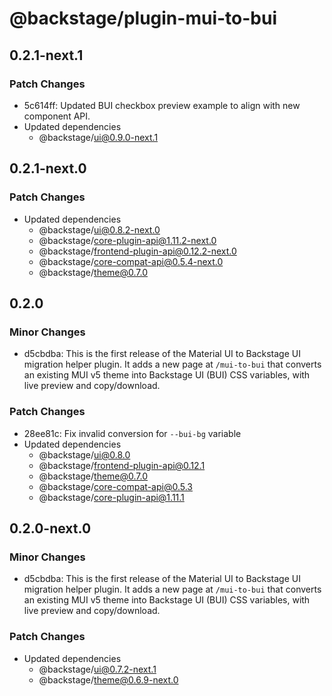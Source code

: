 # @backstage/plugin-mui-to-bui

## 0.2.1-next.1

### Patch Changes

- 5c614ff: Updated BUI checkbox preview example to align with new component API.
- Updated dependencies
  - @backstage/ui@0.9.0-next.1

## 0.2.1-next.0

### Patch Changes

- Updated dependencies
  - @backstage/ui@0.8.2-next.0
  - @backstage/core-plugin-api@1.11.2-next.0
  - @backstage/frontend-plugin-api@0.12.2-next.0
  - @backstage/core-compat-api@0.5.4-next.0
  - @backstage/theme@0.7.0

## 0.2.0

### Minor Changes

- d5cbdba: This is the first release of the Material UI to Backstage UI migration helper plugin. It adds a new page at `/mui-to-bui` that converts an existing MUI v5 theme into Backstage UI (BUI) CSS variables, with live preview and copy/download.

### Patch Changes

- 28ee81c: Fix invalid conversion for `--bui-bg` variable
- Updated dependencies
  - @backstage/ui@0.8.0
  - @backstage/frontend-plugin-api@0.12.1
  - @backstage/theme@0.7.0
  - @backstage/core-compat-api@0.5.3
  - @backstage/core-plugin-api@1.11.1

## 0.2.0-next.0

### Minor Changes

- d5cbdba: This is the first release of the Material UI to Backstage UI migration helper plugin. It adds a new page at `/mui-to-bui` that converts an existing MUI v5 theme into Backstage UI (BUI) CSS variables, with live preview and copy/download.

### Patch Changes

- Updated dependencies
  - @backstage/ui@0.7.2-next.1
  - @backstage/theme@0.6.9-next.0
